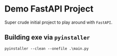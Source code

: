 # Demo FastAPI Project

Super crude initial project to play around with `FastAPI`.

## Building exe via `pyinstaller`

```console
pyinstaller --clean --onefile .\main.py
```
